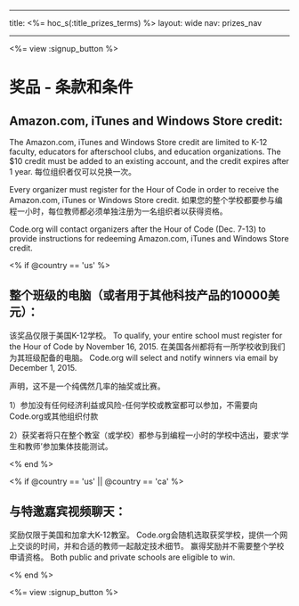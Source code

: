 * * *

title: <%= hoc_s(:title_prizes_terms) %> layout: wide nav: prizes_nav

* * *

<%= view :signup_button %>

# 奖品 - 条款和条件

## Amazon.com, iTunes and Windows Store credit:

The Amazon.com, iTunes and Windows Store credit are limited to K-12 faculty, educators for afterschool clubs, and education organizations. The $10 credit must be added to an existing account, and the credit expires after 1 year. 每位组织者仅可以兑换一次。

Every organizer must register for the Hour of Code in order to receive the Amazon.com, iTunes or Windows Store credit. 如果您的整个学校都要参与编程一小时，每位教师都必须单独注册为一名组织者以获得资格。

Code.org will contact organizers after the Hour of Code (Dec. 7-13) to provide instructions for redeeming Amazon.com, iTunes and Windows Store credit.

<% if @country == 'us' %>

## 整个班级的电脑（或者用于其他科技产品的10000美元）：

该奖品仅限于美国K-12学校。 To qualify, your entire school must register for the Hour of Code by November 16, 2015. 在美国各州都将有一所学校收到我们为其班级配备的电脑。 Code.org will select and notify winners via email by December 1, 2015.

声明，这不是一个纯偶然几率的抽奖或比赛。

1）参加没有任何经济利益或风险-任何学校或教室都可以参加，不需要向Code.org或其他组织付款

2）获奖者将只在整个教室（或学校）都参与到编程一小时的学校中选出，要求‘学生和教师’参加集体技能测试。

<% end %>

<% if @country == 'us' || @country == 'ca' %>

## 与特邀嘉宾视频聊天：

奖励仅限于美国和加拿大K-12教室。 Code.org会随机选取获奖学校，提供一个网上交谈的时间，并和合适的教师一起敲定技术细节。 赢得奖励并不需要整个学校申请资格。 Both public and private schools are eligible to win.

<% end %>

<%= view :signup_button %>